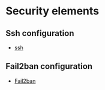 # Security elements

## Ssh configuration

- [ssh](/security/markdown/ssh.md)

## Fail2ban configuration

- [Fail2ban](/security/fail2ban/ssh.md)